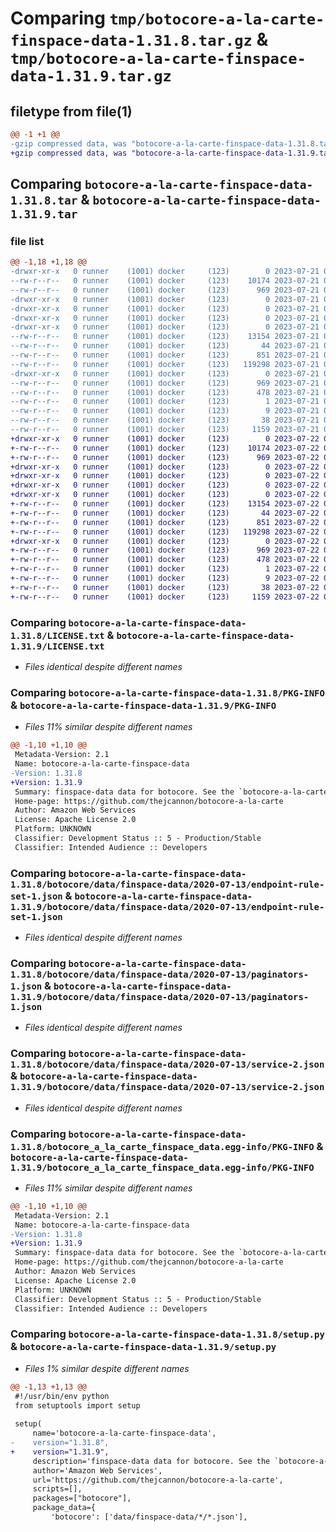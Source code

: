 # Comparing `tmp/botocore-a-la-carte-finspace-data-1.31.8.tar.gz` & `tmp/botocore-a-la-carte-finspace-data-1.31.9.tar.gz`

## filetype from file(1)

```diff
@@ -1 +1 @@
-gzip compressed data, was "botocore-a-la-carte-finspace-data-1.31.8.tar", last modified: Fri Jul 21 01:21:33 2023, max compression
+gzip compressed data, was "botocore-a-la-carte-finspace-data-1.31.9.tar", last modified: Sat Jul 22 01:20:35 2023, max compression
```

## Comparing `botocore-a-la-carte-finspace-data-1.31.8.tar` & `botocore-a-la-carte-finspace-data-1.31.9.tar`

### file list

```diff
@@ -1,18 +1,18 @@
-drwxr-xr-x   0 runner    (1001) docker     (123)        0 2023-07-21 01:21:33.027135 botocore-a-la-carte-finspace-data-1.31.8/
--rw-r--r--   0 runner    (1001) docker     (123)    10174 2023-07-21 01:21:32.000000 botocore-a-la-carte-finspace-data-1.31.8/LICENSE.txt
--rw-r--r--   0 runner    (1001) docker     (123)      969 2023-07-21 01:21:33.027135 botocore-a-la-carte-finspace-data-1.31.8/PKG-INFO
-drwxr-xr-x   0 runner    (1001) docker     (123)        0 2023-07-21 01:21:33.027135 botocore-a-la-carte-finspace-data-1.31.8/botocore/
-drwxr-xr-x   0 runner    (1001) docker     (123)        0 2023-07-21 01:21:33.027135 botocore-a-la-carte-finspace-data-1.31.8/botocore/data/
-drwxr-xr-x   0 runner    (1001) docker     (123)        0 2023-07-21 01:21:33.027135 botocore-a-la-carte-finspace-data-1.31.8/botocore/data/finspace-data/
-drwxr-xr-x   0 runner    (1001) docker     (123)        0 2023-07-21 01:21:33.027135 botocore-a-la-carte-finspace-data-1.31.8/botocore/data/finspace-data/2020-07-13/
--rw-r--r--   0 runner    (1001) docker     (123)    13154 2023-07-21 01:21:06.000000 botocore-a-la-carte-finspace-data-1.31.8/botocore/data/finspace-data/2020-07-13/endpoint-rule-set-1.json
--rw-r--r--   0 runner    (1001) docker     (123)       44 2023-07-21 01:21:06.000000 botocore-a-la-carte-finspace-data-1.31.8/botocore/data/finspace-data/2020-07-13/examples-1.json
--rw-r--r--   0 runner    (1001) docker     (123)      851 2023-07-21 01:21:06.000000 botocore-a-la-carte-finspace-data-1.31.8/botocore/data/finspace-data/2020-07-13/paginators-1.json
--rw-r--r--   0 runner    (1001) docker     (123)   119298 2023-07-21 01:21:06.000000 botocore-a-la-carte-finspace-data-1.31.8/botocore/data/finspace-data/2020-07-13/service-2.json
-drwxr-xr-x   0 runner    (1001) docker     (123)        0 2023-07-21 01:21:33.027135 botocore-a-la-carte-finspace-data-1.31.8/botocore_a_la_carte_finspace_data.egg-info/
--rw-r--r--   0 runner    (1001) docker     (123)      969 2023-07-21 01:21:32.000000 botocore-a-la-carte-finspace-data-1.31.8/botocore_a_la_carte_finspace_data.egg-info/PKG-INFO
--rw-r--r--   0 runner    (1001) docker     (123)      478 2023-07-21 01:21:33.000000 botocore-a-la-carte-finspace-data-1.31.8/botocore_a_la_carte_finspace_data.egg-info/SOURCES.txt
--rw-r--r--   0 runner    (1001) docker     (123)        1 2023-07-21 01:21:32.000000 botocore-a-la-carte-finspace-data-1.31.8/botocore_a_la_carte_finspace_data.egg-info/dependency_links.txt
--rw-r--r--   0 runner    (1001) docker     (123)        9 2023-07-21 01:21:32.000000 botocore-a-la-carte-finspace-data-1.31.8/botocore_a_la_carte_finspace_data.egg-info/top_level.txt
--rw-r--r--   0 runner    (1001) docker     (123)       38 2023-07-21 01:21:33.027135 botocore-a-la-carte-finspace-data-1.31.8/setup.cfg
--rw-r--r--   0 runner    (1001) docker     (123)     1159 2023-07-21 01:21:32.000000 botocore-a-la-carte-finspace-data-1.31.8/setup.py
+drwxr-xr-x   0 runner    (1001) docker     (123)        0 2023-07-22 01:20:35.261078 botocore-a-la-carte-finspace-data-1.31.9/
+-rw-r--r--   0 runner    (1001) docker     (123)    10174 2023-07-22 01:20:35.000000 botocore-a-la-carte-finspace-data-1.31.9/LICENSE.txt
+-rw-r--r--   0 runner    (1001) docker     (123)      969 2023-07-22 01:20:35.261078 botocore-a-la-carte-finspace-data-1.31.9/PKG-INFO
+drwxr-xr-x   0 runner    (1001) docker     (123)        0 2023-07-22 01:20:35.257078 botocore-a-la-carte-finspace-data-1.31.9/botocore/
+drwxr-xr-x   0 runner    (1001) docker     (123)        0 2023-07-22 01:20:35.257078 botocore-a-la-carte-finspace-data-1.31.9/botocore/data/
+drwxr-xr-x   0 runner    (1001) docker     (123)        0 2023-07-22 01:20:35.257078 botocore-a-la-carte-finspace-data-1.31.9/botocore/data/finspace-data/
+drwxr-xr-x   0 runner    (1001) docker     (123)        0 2023-07-22 01:20:35.261078 botocore-a-la-carte-finspace-data-1.31.9/botocore/data/finspace-data/2020-07-13/
+-rw-r--r--   0 runner    (1001) docker     (123)    13154 2023-07-22 01:20:09.000000 botocore-a-la-carte-finspace-data-1.31.9/botocore/data/finspace-data/2020-07-13/endpoint-rule-set-1.json
+-rw-r--r--   0 runner    (1001) docker     (123)       44 2023-07-22 01:20:09.000000 botocore-a-la-carte-finspace-data-1.31.9/botocore/data/finspace-data/2020-07-13/examples-1.json
+-rw-r--r--   0 runner    (1001) docker     (123)      851 2023-07-22 01:20:09.000000 botocore-a-la-carte-finspace-data-1.31.9/botocore/data/finspace-data/2020-07-13/paginators-1.json
+-rw-r--r--   0 runner    (1001) docker     (123)   119298 2023-07-22 01:20:09.000000 botocore-a-la-carte-finspace-data-1.31.9/botocore/data/finspace-data/2020-07-13/service-2.json
+drwxr-xr-x   0 runner    (1001) docker     (123)        0 2023-07-22 01:20:35.261078 botocore-a-la-carte-finspace-data-1.31.9/botocore_a_la_carte_finspace_data.egg-info/
+-rw-r--r--   0 runner    (1001) docker     (123)      969 2023-07-22 01:20:35.000000 botocore-a-la-carte-finspace-data-1.31.9/botocore_a_la_carte_finspace_data.egg-info/PKG-INFO
+-rw-r--r--   0 runner    (1001) docker     (123)      478 2023-07-22 01:20:35.000000 botocore-a-la-carte-finspace-data-1.31.9/botocore_a_la_carte_finspace_data.egg-info/SOURCES.txt
+-rw-r--r--   0 runner    (1001) docker     (123)        1 2023-07-22 01:20:35.000000 botocore-a-la-carte-finspace-data-1.31.9/botocore_a_la_carte_finspace_data.egg-info/dependency_links.txt
+-rw-r--r--   0 runner    (1001) docker     (123)        9 2023-07-22 01:20:35.000000 botocore-a-la-carte-finspace-data-1.31.9/botocore_a_la_carte_finspace_data.egg-info/top_level.txt
+-rw-r--r--   0 runner    (1001) docker     (123)       38 2023-07-22 01:20:35.261078 botocore-a-la-carte-finspace-data-1.31.9/setup.cfg
+-rw-r--r--   0 runner    (1001) docker     (123)     1159 2023-07-22 01:20:35.000000 botocore-a-la-carte-finspace-data-1.31.9/setup.py
```

### Comparing `botocore-a-la-carte-finspace-data-1.31.8/LICENSE.txt` & `botocore-a-la-carte-finspace-data-1.31.9/LICENSE.txt`

 * *Files identical despite different names*

### Comparing `botocore-a-la-carte-finspace-data-1.31.8/PKG-INFO` & `botocore-a-la-carte-finspace-data-1.31.9/PKG-INFO`

 * *Files 11% similar despite different names*

```diff
@@ -1,10 +1,10 @@
 Metadata-Version: 2.1
 Name: botocore-a-la-carte-finspace-data
-Version: 1.31.8
+Version: 1.31.9
 Summary: finspace-data data for botocore. See the `botocore-a-la-carte` package for more info.
 Home-page: https://github.com/thejcannon/botocore-a-la-carte
 Author: Amazon Web Services
 License: Apache License 2.0
 Platform: UNKNOWN
 Classifier: Development Status :: 5 - Production/Stable
 Classifier: Intended Audience :: Developers
```

### Comparing `botocore-a-la-carte-finspace-data-1.31.8/botocore/data/finspace-data/2020-07-13/endpoint-rule-set-1.json` & `botocore-a-la-carte-finspace-data-1.31.9/botocore/data/finspace-data/2020-07-13/endpoint-rule-set-1.json`

 * *Files identical despite different names*

### Comparing `botocore-a-la-carte-finspace-data-1.31.8/botocore/data/finspace-data/2020-07-13/paginators-1.json` & `botocore-a-la-carte-finspace-data-1.31.9/botocore/data/finspace-data/2020-07-13/paginators-1.json`

 * *Files identical despite different names*

### Comparing `botocore-a-la-carte-finspace-data-1.31.8/botocore/data/finspace-data/2020-07-13/service-2.json` & `botocore-a-la-carte-finspace-data-1.31.9/botocore/data/finspace-data/2020-07-13/service-2.json`

 * *Files identical despite different names*

### Comparing `botocore-a-la-carte-finspace-data-1.31.8/botocore_a_la_carte_finspace_data.egg-info/PKG-INFO` & `botocore-a-la-carte-finspace-data-1.31.9/botocore_a_la_carte_finspace_data.egg-info/PKG-INFO`

 * *Files 11% similar despite different names*

```diff
@@ -1,10 +1,10 @@
 Metadata-Version: 2.1
 Name: botocore-a-la-carte-finspace-data
-Version: 1.31.8
+Version: 1.31.9
 Summary: finspace-data data for botocore. See the `botocore-a-la-carte` package for more info.
 Home-page: https://github.com/thejcannon/botocore-a-la-carte
 Author: Amazon Web Services
 License: Apache License 2.0
 Platform: UNKNOWN
 Classifier: Development Status :: 5 - Production/Stable
 Classifier: Intended Audience :: Developers
```

### Comparing `botocore-a-la-carte-finspace-data-1.31.8/setup.py` & `botocore-a-la-carte-finspace-data-1.31.9/setup.py`

 * *Files 1% similar despite different names*

```diff
@@ -1,13 +1,13 @@
 #!/usr/bin/env python
 from setuptools import setup
 
 setup(
     name='botocore-a-la-carte-finspace-data',
-    version="1.31.8",
+    version="1.31.9",
     description='finspace-data data for botocore. See the `botocore-a-la-carte` package for more info.',
     author='Amazon Web Services',
     url='https://github.com/thejcannon/botocore-a-la-carte',
     scripts=[],
     packages=["botocore"],
     package_data={
         'botocore': ['data/finspace-data/*/*.json'],
```


